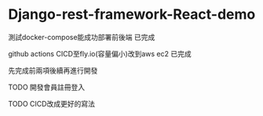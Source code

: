 # Django-rest-framework-React-demo  

測試docker-compose能成功部署前後端  已完成

github actions CICD至fly.io(容量偏小)改到aws ec2  已完成

先完成前兩項後續再進行開發  

TODO 開發會員註冊登入

TODO CICD改成更好的寫法
